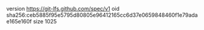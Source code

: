 version https://git-lfs.github.com/spec/v1
oid sha256:ceb5885f95e5795d80805e96412165cc6d37e0659848460f1e79adae165e160f
size 1025
